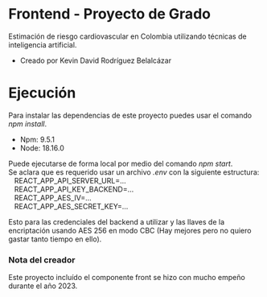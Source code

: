 # Frontend - Proyecto de Grado
Estimación de riesgo cardiovascular en Colombia utilizando técnicas de inteligencia artificial.
- Creado por Kevin David Rodríguez Belalcázar

# Ejecución
Para instalar las dependencias de este proyecto puedes usar el comando *npm install*.
- Npm: 9.5.1
- Node: 18.16.0

Puede ejecutarse de forma local por medio del comando *npm start*.\
Se aclara que es requerido usar un archivo *.env* con la siguiente estructura:\
&nbsp;&nbsp; REACT_APP_API_SERVER_URL=...\
&nbsp;&nbsp; REACT_APP_API_KEY_BACKEND=...\
&nbsp;&nbsp; REACT_APP_AES_IV=...\
&nbsp;&nbsp; REACT_APP_AES_SECRET_KEY=...
  
Esto para las credenciales del backend a utilizar y las llaves de la encriptación usando AES 256 en modo CBC (Hay mejores pero no quiero gastar tanto tiempo en ello).

### Nota del creador
Este proyecto incluído el componente front se hizo con mucho empeño durante el año 2023. 
